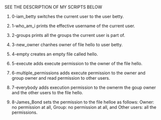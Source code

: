 SEE THE DESCRIPTION OF MY SCRIPTS BELOW

1. 0-iam_betty switches the current user to the user betty.

2. 1-who_am_i prints the effective username of the current user.

3. 2-groups prints all the groups the current user is part of.

4. 3-new_owner chanhes owner of file hello to user betty.

5. 4-empty creates an empty file called hello.

6. 5-execute adds execute permission to the owner of the file hello.

7. 6-multiple_permissions adds execute permission to the owner and group owner and read permission to other users.

8. 7-everybody adds execution permission to the ownerm the goup owner and the other users to the file hello.

9. 8-James_Bond sets the permission to the file helloe as follows: Owner: no permission at all, Group: no permission at all, and Other users: all the permissions.
